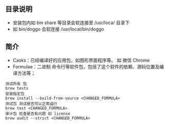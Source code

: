 ## 目录说明
- 安装包内如 bin share 等目录会软连接至 /usr/loca/ 目录下
- 如 bin/doggo 会软连接 /usr/local/bin/doggo

## 简介
- Casks：已经编译好的应用包，如图形界面程序等。 如 微信 Chrome
- Formulae：二进制 命令行等软件包，包括了这个软件的依赖、源码位置及编译方法等；


```
测试所有 包
brew tests
安装指定包
brew install --build-from-source <CHANGED_FORMULA>
测试包 测试是否可以正常运行
brew test <CHANGED_FORMULA>
审计包 检查是否有问题 如 license
brew audit --strict <CHANGED_FORMULA>
```
